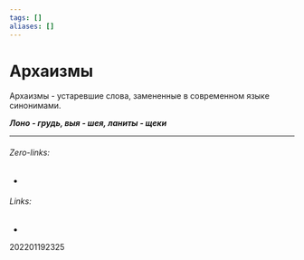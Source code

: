 ```yaml
---
tags: []
aliases: []
---
```

# Архаизмы
Архаизмы - устаревшие слова, замененные в современном языке синонимами.

***Лоно - грудь, выя - шея, ланиты - щеки***
___
###### Zero-links:
-
###### Links:
-

202201192325